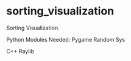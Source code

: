 # sorting_visualization

Sorting Visualization.

Python
Modules Needed:
Pygame
Random 
Sys

C++
Raylib


